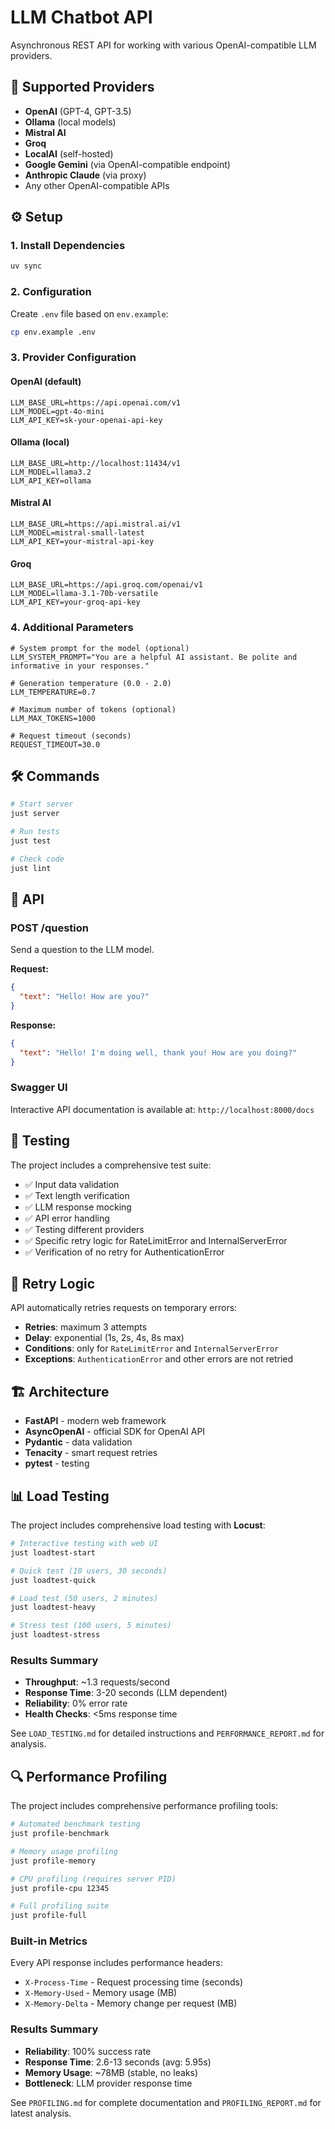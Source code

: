 # LLM Chatbot API

Asynchronous REST API for working with various OpenAI-compatible LLM providers.

## 🚀 Supported Providers

- **OpenAI** (GPT-4, GPT-3.5)
- **Ollama** (local models)
- **Mistral AI**
- **Groq**
- **LocalAI** (self-hosted)
- **Google Gemini** (via OpenAI-compatible endpoint)
- **Anthropic Claude** (via proxy)
- Any other OpenAI-compatible APIs

## ⚙️ Setup

### 1. Install Dependencies

```bash
uv sync
```

### 2. Configuration

Create `.env` file based on `env.example`:

```bash
cp env.example .env
```

### 3. Provider Configuration

#### OpenAI (default)
```env
LLM_BASE_URL=https://api.openai.com/v1
LLM_MODEL=gpt-4o-mini
LLM_API_KEY=sk-your-openai-api-key
```

#### Ollama (local)
```env
LLM_BASE_URL=http://localhost:11434/v1
LLM_MODEL=llama3.2
LLM_API_KEY=ollama
```

#### Mistral AI
```env
LLM_BASE_URL=https://api.mistral.ai/v1
LLM_MODEL=mistral-small-latest
LLM_API_KEY=your-mistral-api-key
```

#### Groq
```env
LLM_BASE_URL=https://api.groq.com/openai/v1
LLM_MODEL=llama-3.1-70b-versatile
LLM_API_KEY=your-groq-api-key
```

### 4. Additional Parameters

```env
# System prompt for the model (optional)
LLM_SYSTEM_PROMPT="You are a helpful AI assistant. Be polite and informative in your responses."

# Generation temperature (0.0 - 2.0)
LLM_TEMPERATURE=0.7

# Maximum number of tokens (optional)
LLM_MAX_TOKENS=1000

# Request timeout (seconds)
REQUEST_TIMEOUT=30.0
```

## 🛠️ Commands

```bash
# Start server
just server

# Run tests
just test

# Check code
just lint
```

## 📖 API

### POST /question

Send a question to the LLM model.

**Request:**
```json
{
  "text": "Hello! How are you?"
}
```

**Response:**
```json
{
  "text": "Hello! I'm doing well, thank you! How are you doing?"
}
```

### Swagger UI

Interactive API documentation is available at: `http://localhost:8000/docs`

## 🧪 Testing

The project includes a comprehensive test suite:

- ✅ Input data validation
- ✅ Text length verification
- ✅ LLM response mocking
- ✅ API error handling
- ✅ Testing different providers
- ✅ Specific retry logic for RateLimitError and InternalServerError
- ✅ Verification of no retry for AuthenticationError

## 🔄 Retry Logic

API automatically retries requests on temporary errors:

- **Retries**: maximum 3 attempts
- **Delay**: exponential (1s, 2s, 4s, 8s max)
- **Conditions**: only for `RateLimitError` and `InternalServerError`
- **Exceptions**: `AuthenticationError` and other errors are not retried

## 🏗️ Architecture

- **FastAPI** - modern web framework
- **AsyncOpenAI** - official SDK for OpenAI API
- **Pydantic** - data validation
- **Tenacity** - smart request retries
- **pytest** - testing

## 📊 Load Testing

The project includes comprehensive load testing with **Locust**:

```bash
# Interactive testing with web UI
just loadtest-start

# Quick test (10 users, 30 seconds)
just loadtest-quick

# Load test (50 users, 2 minutes)
just loadtest-heavy

# Stress test (100 users, 5 minutes)
just loadtest-stress
```

### Results Summary
- **Throughput**: ~1.3 requests/second
- **Response Time**: 3-20 seconds (LLM dependent)
- **Reliability**: 0% error rate
- **Health Checks**: <5ms response time

See `LOAD_TESTING.md` for detailed instructions and `PERFORMANCE_REPORT.md` for analysis.

## 🔍 Performance Profiling

The project includes comprehensive performance profiling tools:

```bash
# Automated benchmark testing
just profile-benchmark

# Memory usage profiling
just profile-memory

# CPU profiling (requires server PID)
just profile-cpu 12345

# Full profiling suite
just profile-full
```

### Built-in Metrics
Every API response includes performance headers:
- `X-Process-Time` - Request processing time (seconds)
- `X-Memory-Used` - Memory usage (MB)
- `X-Memory-Delta` - Memory change per request (MB)

### Results Summary
- **Reliability**: 100% success rate
- **Response Time**: 2.6-13 seconds (avg: 5.95s)
- **Memory Usage**: ~78MB (stable, no leaks)
- **Bottleneck**: LLM provider response time

See `PROFILING.md` for complete documentation and `PROFILING_REPORT.md` for latest analysis.

